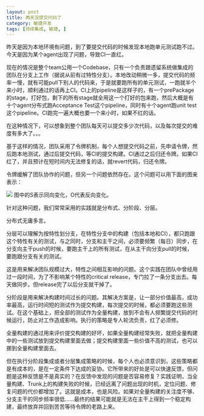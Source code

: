 ```yaml
---
layout: post
title: 两天没提交代码了
category: 敏捷开发
tags: [持续集成, 敏捷, ]
---
```

昨天是因为本地环境有问题，到了要提交代码的时候发现本地跑单元测试跑不过。今天是因为某个agent出现了问题，导致CI一直红。

现在的情况是整个team公用一个Codebase，只有一个负责跟遗留系统做集成的团队在分支上工作（据说从前有过特性分支）。本地改动稍微一多，提交代码的频率一慢，就有可能pull下别人的代码来，于是就要跑所有的单元测试，一跑就半个来小时，顺利通过的话再上CI。CI上的pipeline是这样子的，有一个prePackage的stage，打好包，剩下的所有stage就全用这一个打好的包来跑，然后大概是有十个agent分布式跑Acceptance Test这个pipeline，同时有十个agent跑unit test这个pipeline。CI跑完一遍大概也要一个来小时，如果不红的话。

在这种情况下，可以想象到整个团队每天可以提交多少次代码，以及每次提交的难度有多大了。。。

基于这样的情况，团队采用了令牌机制，每个人想提交代码之前，先申请令牌，然后跑本地测试，通过后提交代码，等CI的提交构建。CI通过之后归还令牌。如果CI红了，并且预计在短时间内无法修复的话，就revert代码，归还令牌。

令牌缓解了团队协作的问题，但另一个问题依然存在。这个问题可以用下面的图来表示：

<img src="http://www.iamxiaodao.com/wp-content/uploads/2011/02/version_control_system_thinking.jpg">
图中的S表示同向变化，O代表反向变化。

针对这种问题，我们常常采用的实践就是分布式、分阶段、分层。

分布式无庸多言。

分层可以理解为按特性划分支，在特性分支中的构建（包括本地和CI），都只跑跟这个特性有关的测试，与之同时，分支和主干之间，必须要频繁（每日）同步，在分支向主干push的时候，要跑主干上的所有测试，在从主干向分支pull的时候，要跑跟分支有关的测试。

这是用来解决团队规模过大，特性之间相互影响的问题。这个实践在团队中曾经用过一段时间，为了不影响某个特性的critical release，专门拉了一条分支出去。每天做同步。但release完了以后分支就干掉了。

分阶段是用来解决构建时间过长的问题。其解决方案是，让一部分价值最高，成功率最高，运行时间短的测试作为提交构建，每次提交的时候，都必须要跑这些测试。在这个基础上，把全部的测试作为全量构建，放到不会有人频繁提交代码的时候运行，防止对工作造成影响。执行的策略是专人轮流负责，红了必须修。

全量构建的通过用来评价提交构建的好坏，如果全量构建经常失败，就把全量构建中的一些测试放到提交构建里面去做；提交构建里面一些价值不高的测试，也可以挪到全量构建里面去。

但在执行分阶段集成或者分层集成策略的时候，每个人也必须意识到，这些策略都是有成本的，是在一定条件下达成的妥协。它所带来的好处是可以快速反馈，但问题是这种反馈是不是真实的？在反馈中发现的问题是否容易修复？实践证明，当全量构建、Trunk上的构建失败的时候，已经远离了问题出现的时机，定位问题、修复问题的代价都增加了。这就是成本，也是风险。如果对全量构建的关注度不够、分支主干的同步频率很低……最终的结果可能就是无法在主干上得到一个稳定构建，最终放弃并回到苦苦等待令牌的老路上来。